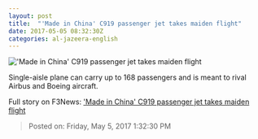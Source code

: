```yaml
---
layout: post
title:  "'Made in China' C919 passenger jet takes maiden flight"
date: 2017-05-05 08:32:30Z
categories: al-jazeera-english
---
```


!['Made in China' C919 passenger jet takes maiden flight](http://www.aljazeera.com/mritems/Images/2017/5/5/102079cc29f54294a5885945adb0e63c_18.jpg)

Single-aisle plane can carry up to 168 passengers and is meant to rival Airbus and Boeing aircraft.


Full story on F3News: ['Made in China' C919 passenger jet takes maiden flight](http://www.f3nws.com/n/dSGG2C)

> Posted on: Friday, May 5, 2017 1:32:30 PM
